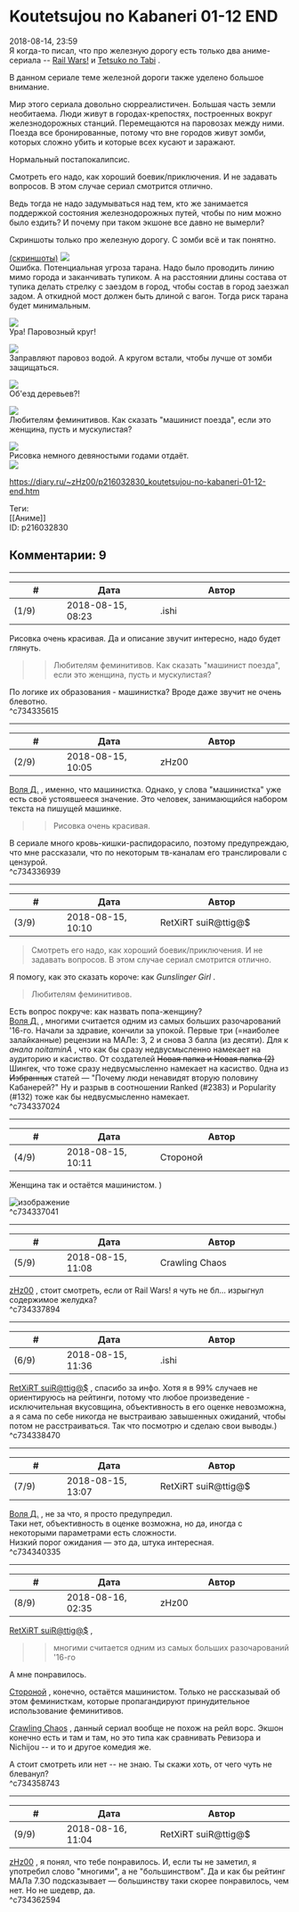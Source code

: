 Koutetsujou no Kabaneri 01-12 END
=================================

  
2018-08-14, 23:59  
 Я когда-то писал, что про железную дорогу есть только два аниме-сериала --  [Rail Wars!](Rail%20Wars!%2001-12%20END)  и  [Tetsuko no Tabi](Tetsuko%20no%20Tabi%2001-13%20END)  .   
   
 В данном сериале теме железной дороги также уделено большое внимание.   
   
 Мир этого сериала довольно сюрреалистичен. Большая часть земли необитаема. Люди живут в городах-крепостях, построенных вокруг железнодорожных станций. Перемещаются на паровозах между ними. Поезда все бронированные, потому что вне городов живут зомби, которых сложно убить и которые всех кусают и заражают.   
   
 Нормальный постапокалипсис.   
   
 Смотреть его надо, как хороший боевик/приключения. И не задавать вопросов. В этом случае сериал смотрится отлично.   
   
 Ведь тогда не надо задумываться над тем, кто же занимается поддержкой состояния железнодорожных путей, чтобы по ним можно было ездить? И почему при таком экшоне все давно не вымерли?   
   
 Скриншоты только про железную дорогу. С зомби всё и так понятно.   
   
  [(скриншоты)](https://zHz00.diary.ru/p216032830.htm?index=1#linkmore216032830m1)      [![](https://i.imgur.com/60kNSgVl.jpg)](https://i.imgur.com/60kNSgV.jpg)    
 Ошибка. Потенциальная угроза тарана. Надо было проводить линию мимо города и заканчивать тупиком. А на расстоянии длины состава от тупика делать стрелку с заездом в город, чтобы состав в город заезжал задом. А откидной мост должен быть длиной с вагон. Тогда риск тарана будет минимальным.   
   
  [![](https://i.imgur.com/rPOwaSgl.jpg)](https://i.imgur.com/rPOwaSg.jpg)    
 Ура! Паровозный круг!   
   
  [![](https://i.imgur.com/qjjpRFil.jpg)](https://i.imgur.com/qjjpRFi.jpg)    
 Заправляют паровоз водой. А кругом встали, чтобы лучше от зомби защищаться.   
   
  [![](https://i.imgur.com/ZDHudwgl.jpg)](https://i.imgur.com/ZDHudwg.jpg)    
 Об'езд деревьев?!   
   
  [![](https://i.imgur.com/aipq2DJl.jpg)](https://i.imgur.com/aipq2DJ.jpg)    
 Любителям феминитивов. Как сказать "машинист поезда", если это женщина, пусть и мускулистая?   
   
  [![](https://i.imgur.com/F6sAJHnl.jpg)](https://i.imgur.com/F6sAJHn.jpg)    
 Рисовка немного девяностыми годами отдаёт.   
  [![](httphttp://)](http://)    
      
  
<https://diary.ru/~zHz00/p216032830_koutetsujou-no-kabaneri-01-12-end.htm>  
  
Теги:  
[[Аниме]]  
ID: p216032830  


Комментарии: 9
--------------

  


---



|         #         |              Дата              |                     Автор                     |           ID           |
| --- | --- | --- | --- |
| (1/9) | 2018-08-15, 08:23 | .ishi | c734335615 |

  
 Рисовка очень красивая. Да и описание звучит интересно, надо будет глянуть.   
   
 >> Любителям феминитивов. Как сказать "машинист поезда", если это женщина, пусть и мускулистая?   
   
 По логике их образования - машинистка? Вроде даже звучит не очень блевотно.   
 ^c734335615

---



|         #         |              Дата              |                     Автор                     |           ID           |
| --- | --- | --- | --- |
| (2/9) | 2018-08-15, 10:05 | zHz00 | c734336939 |

  
  [Воля Д.](http://willD.diary.ru "Лыбродыбро.")  , именно, что машинистка. Однако, у слова "машинистка" уже есть своё устоявшееся значение. Это человек, занимающийся набором текста на пишущей машинке.   
   
 >>Рисовка очень красивая.   
   
 В сериале много кровь-кишки-распидорасило, поэтому предупреждаю, что мне рассказали, что по некоторым тв-каналам его транслировали с цензурой.   
 ^c734336939

---



|         #         |              Дата              |                     Автор                     |           ID           |
| --- | --- | --- | --- |
| (3/9) | 2018-08-15, 10:10 | RetXiRT suiR@ttig@$ | c734337024 |

  
  
>   Смотреть его надо, как хороший боевик/приключения. И не задавать вопросов. В этом случае сериал смотрится отлично.  

 Я помогу, как это сказать короче: как  *Gunslinger Girl*  .   
 
>   Любителям феминитивов.  

 Есть вопрос покруче: как назвать попа-женщину?   
  [Воля Д.](http://willD.diary.ru "Лыбродыбро.")  , многими считается одним из самых больших разочарований '16-го. Начали за здравие, кончили за упокой. Первые три (=наиболее залайканные) рецензии на МАЛе: З, 2 и снова З балла (из десяти). Для к  *анала noitaminA*  , что как бы сразу недвусмысленно намекает на аудиторию и касиство. От создателей  ~~Новая папка и Новая папка (2)~~  Шингек, что тоже сразу недвусмысленно намекает на касиство. 0дна из  ~~Избранных~~  статей — "Почему люди ненавидят вторую половину Кабанерей?" Ну и разрыв в соотношении Ranked (#2383) и Popularity (#132) тоже как бы недвусмысленно намекает.    
 ^c734337024

---



|         #         |              Дата              |                     Автор                     |           ID           |
| --- | --- | --- | --- |
| (4/9) | 2018-08-15, 10:11 | Стороной | c734337041 |

  
 Женщина так и остаётся машинистом. )   
   
 ![изображение](http://static.diary.ru/userdir/1/0/4/7/1047/85618069.jpg)   
 ^c734337041

---



|         #         |              Дата              |                     Автор                     |           ID           |
| --- | --- | --- | --- |
| (5/9) | 2018-08-15, 11:08 | Crawling Chaos | c734337894 |

  
  [zHz00](https://zHz00.diary.ru "Untitled")  , стоит смотреть, если от Rail Wars! я чуть не бл... изрыгнул содержимое желудка?   
 ^c734337894

---



|         #         |              Дата              |                     Автор                     |           ID           |
| --- | --- | --- | --- |
| (6/9) | 2018-08-15, 11:36 | .ishi | c734338470 |

  
  [RetXiRT suiR@ttig@$](http://Hellspawn.diary.ru "Горчичник")  , спасибо за инфо. Хотя я в 99% случаев не ориентируюсь на рейтинги, потому что любое произведение - исключительная вкусовщина, объективность в его оценке невозможна, а я сама по себе никогда не выстраиваю завышенных ожиданий, чтобы потом не расстраиваться. Так что посмотрю и сделаю свои выводы.)   
 ^c734338470

---



|         #         |              Дата              |                     Автор                     |           ID           |
| --- | --- | --- | --- |
| (7/9) | 2018-08-15, 13:07 | RetXiRT suiR@ttig@$ | c734340335 |

  
   [Воля Д.](http://willD.diary.ru "Лыбродыбро.")  , не за что, я просто предупредил.   
 Таки нет, объективность в оценке возможна, но да, иногда с некоторыми параметрами есть сложности.   
 Низкий порог ожидания — это да, штука интересная.    
 ^c734340335

---



|         #         |              Дата              |                     Автор                     |           ID           |
| --- | --- | --- | --- |
| (8/9) | 2018-08-16, 02:35 | zHz00 | c734358743 |

  
  [RetXiRT suiR@ttig@$](http://Hellspawn.diary.ru "Горчичник")  ,   
 >>многими считается одним из самых больших разочарований '16-го   
   
 А мне понравилось.   
   
  [Стороной](http://1047.diary.ru "И васильки, и я, и тополя")  , конечно, остаётся машинистом. Только не рассказывай об этом феминисткам, которые пропагандируют принудительное использование феминитивов.   
   
  [Crawling Chaos](http://degozaru.diary.ru "Фундаментальная ошибка атрибуции")  , данный сериал вообще не похож на рейл ворс. Экшон конечно есть и там и там, но это типа как сравнивать Ревизора и Nichijou -- и то и другое комедия же.   
   
 А стоит смотреть или нет -- не знаю. Ты скажи хоть, от чего чуть не блеванул?   
 ^c734358743

---



|         #         |              Дата              |                     Автор                     |           ID           |
| --- | --- | --- | --- |
| (9/9) | 2018-08-16, 11:04 | RetXiRT suiR@ttig@$ | c734362594 |

  
   [zHz00](https://zHz00.diary.ru "Untitled")  , я понял, что тебе понравилось. И, если ты не заметил, я употребил слово "многими", а не "большинством". Да и как бы рейтинг МАЛа 7.ЗО подсказывает — большинству таки скорее понравилось, чем нет. Но не шедевр, да.    
 ^c734362594